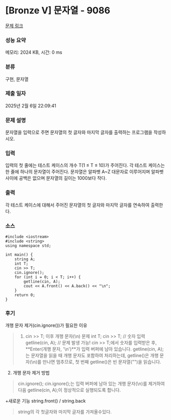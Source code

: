 # [Bronze V] 문자열 - 9086 

[문제 링크](https://www.acmicpc.net/problem/9086) 

### 성능 요약

메모리: 2024 KB, 시간: 0 ms

### 분류

구현, 문자열

### 제출 일자

2025년 2월 6일 22:09:41

### 문제 설명

<p>문자열을 입력으로 주면 문자열의 첫 글자와 마지막 글자를 출력하는 프로그램을 작성하시오.</p>

### 입력 

 <p>입력의 첫 줄에는 테스트 케이스의 개수 T(1 ≤ T ≤ 10)가 주어진다. 각 테스트 케이스는 한 줄에 하나의 문자열이 주어진다. 문자열은 알파벳 A~Z 대문자로 이루어지며 알파벳 사이에 공백은 없으며 문자열의 길이는 1000보다 작다.</p>

### 출력 

 <p>각 테스트 케이스에 대해서 주어진 문자열의 첫 글자와 마지막 글자를 연속하여 출력한다.</p>

### 소스
```
#include <iostream>
#include <string>
using namespace std;

int main() {
	string A;
	int T;
	cin >> T;
	cin.ignore();
	for (int i = 0; i < T; i++) {
		getline(cin, A);
		cout << A.front() << A.back() << "\n";
	}
	return 0;
}
```
### 후기

개행 문자 제거(cin.ignore())가 필요한 이유

> 1. cin >> T; 이후 개행 문자(\n) 문제
int T;
cin >> T; // 숫자 입력
getline(cin, A); // 문제 발생 가능!
cin >> T;에서 숫자를 입력받은 후, **Enter(개행 문자, '\n')**가 입력 버퍼에 남아 있습니다.
getline(cin, A);는 문자열을 읽을 때 개행 문자도 포함하여 처리하는데,
getline()은 개행 문자(\n)를 만나면 멈추므로, 첫 번째 getline()은 빈 문자열("")을 읽습니다.

2. 개행 문자 제거 방법

> cin.ignore();
cin.ignore();는 입력 버퍼에 남아 있는 개행 문자(\n)를 제거하여 다음 getline(cin, A);이 정상적으로 실행되도록 합니다.

+새로운 기능 string.front() / string.back 
> string의 각 첫글자와 마지막 글자를 가져올수있다.

